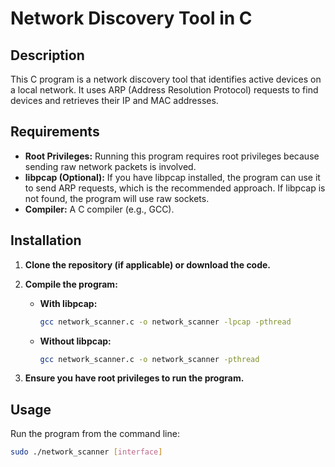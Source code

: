 # Network Discovery Tool in C

## Description

This C program is a network discovery tool that identifies active devices on a local network. It uses ARP (Address Resolution Protocol) requests to find devices and retrieves their IP and MAC addresses.


## Requirements
* **Root Privileges:** Running this program requires root privileges because sending raw network packets is involved.
* **libpcap (Optional):** If you have libpcap installed, the program can use it to send ARP requests, which is the recommended approach.  If libpcap is not found, the program will use raw sockets.
* **Compiler:** A C compiler (e.g., GCC).

## Installation

1.  **Clone the repository (if applicable) or download the code.**
2.  **Compile the program:**

    * **With libpcap:**
        ```bash
        gcc network_scanner.c -o network_scanner -lpcap -pthread
        ```
    * **Without libpcap:**
        ```bash
        gcc network_scanner.c -o network_scanner -pthread
        ```

3.  **Ensure you have root privileges to run the program.**

## Usage

Run the program from the command line:

```bash
sudo ./network_scanner [interface]
